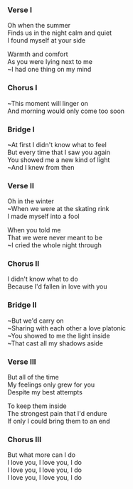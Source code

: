 ### Verse I
Oh when the summer  
Finds us in the night calm and quiet  
I found myself at your side

Warmth and comfort  
As you were lying next to me  
~I had one thing on my mind

### Chorus I
~This moment will linger on  
And morning would only come too soon

### Bridge I
~At first I didn't know what to feel  
But every time that I saw you again  
You showed me a new kind of light  
~And I knew from then

### Verse II
Oh in the winter  
~When we were at the skating rink  
I made myself into a fool

When you told me  
That we were never meant to be  
~I cried the whole night through

### Chorus II
I didn't know what to do  
Because I'd fallen in love with you

### Bridge II
~But we'd carry on  
~Sharing with each other a love platonic  
~You showed to me the light inside  
~That cast all my shadows aside

### Verse III
But all of the time  
My feelings only grew for you  
Despite my best attempts

To keep them inside  
The strongest pain that I'd endure  
If only I could bring them to an end

### Chorus III
But what more can I do  
I love you, I love you, I do  
I love you, I love you, I do  
I love you, I love you, I do
